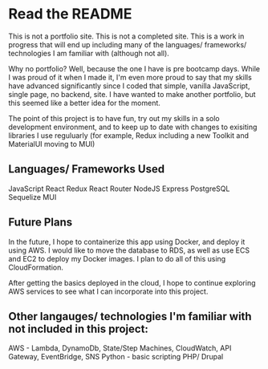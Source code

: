 # Read the README

This is not a portfolio site. This is not a completed site. This is a work in progress that will end up including many of the languages/ frameworks/ technologies I am familiar with (although not all).

Why no portfolio? Well, because the one I have is pre bootcamp days. While I was proud of it when I made it, I'm even more proud to say that my skills have advanced significantly since I coded that simple, vanilla JavaScript, single page, no backend, site. I have wanted to make another portfolio, but this seemed like a better idea for the moment.

The point of this project is to have fun, try out my skills in a solo development environment, and to keep up to date with changes to exisiting libraries I use reguluarly (for example, Redux including a new Toolkit and MaterialUI moving to MUI)

## Languages/ Frameworks Used

JavaScript
React
Redux
React Router
NodeJS
Express
PostgreSQL
Sequelize
MUI

## Future Plans

In the future, I hope to containerize this app using Docker, and deploy it using AWS. I would like to move the database to RDS, as well as use ECS and EC2 to deploy my Docker images. I plan to do all of this using CloudFormation.

After getting the basics deployed in the cloud, I hope to continue exploring AWS services to see what I can incorporate into this project.

## Other langauges/ technologies I'm familiar with not included in this project:

AWS - Lambda, DynamoDb, State/Step Machines, CloudWatch, API Gateway, EventBridge, SNS
Python - basic scripting
PHP/ Drupal
